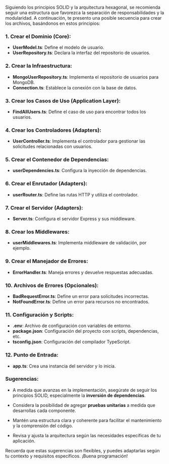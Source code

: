 Siguiendo los principios SOLID y la arquitectura hexagonal, se recomienda seguir una estructura que favorezca la separación de responsabilidades y la modularidad. A continuación, te presento una posible secuencia para crear los archivos, basándonos en estos principios:

### 1. Crear el Dominio (Core):

- **UserModel.ts**: Define el modelo de usuario.
- **UserRepository.ts**: Declara la interfaz del repositorio de usuarios.

### 2. Crear la Infraestructura:

- **MongoUserRepository.ts**: Implementa el repositorio de usuarios para MongoDB.
- **Connection.ts**: Establece la conexión con la base de datos.

### 3. Crear los Casos de Uso (Application Layer):

- **FindAllUsers.ts**: Define el caso de uso para encontrar todos los usuarios.

### 4. Crear los Controladores (Adapters):

- **UserController.ts**: Implementa el controlador para gestionar las solicitudes relacionadas con usuarios.

### 5. Crear el Contenedor de Dependencias:

- **userDependencies.ts**: Configura la inyección de dependencias.

### 6. Crear el Enrutador (Adapters):

- **userRouter.ts**: Define las rutas HTTP y utiliza el controlador.

### 7. Crear el Servidor (Adapters):

- **Server.ts**: Configura el servidor Express y sus middleware.

### 8. Crear los Middlewares:

- **userMiddlewares.ts**: Implementa middleware de validación, por ejemplo.

### 9. Crear el Manejador de Errores:

- **ErrorHandler.ts**: Maneja errores y devuelve respuestas adecuadas.

### 10. Archivos de Errores (Opcionales):

- **BadRequestError.ts**: Define un error para solicitudes incorrectas.
- **NotFoundError.ts**: Define un error para recursos no encontrados.

### 11. Configuración y Scripts:

- **.env**: Archivo de configuración con variables de entorno.
- **package.json**: Configuración del proyecto con scripts, dependencias, etc.
- **tsconfig.json**: Configuración del compilador TypeScript.

### 12. Punto de Entrada:

- **app.ts**: Crea una instancia del servidor y lo inicia.

### Sugerencias:

- A medida que avanzas en la implementación, asegúrate de seguir los principios SOLID, especialmente la **inversión de dependencias**.

- Considera la posibilidad de agregar **pruebas unitarias** a medida que desarrollas cada componente.

- Mantén una estructura clara y coherente para facilitar el mantenimiento y la comprensión del código.

- Revisa y ajusta la arquitectura según las necesidades específicas de tu aplicación.

Recuerda que estas sugerencias son flexibles, y puedes adaptarlas según tu contexto y requisitos específicos. ¡Buena programación!